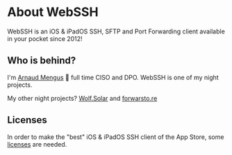 # About WebSSH
WebSSH is an iOS & iPadOS SSH, SFTP and Port Forwarding client available in your pocket since 2012!

## Who is behind?
I'm [Arnaud Mengus](https://mengus.net) 🤠 full time CISO and DPO. WebSSH is one of my night projects.

My other night projects? [Wolf.Solar](https://wolf.solar) and [forwarsto.re](https://forwardsto.re)

## Licenses
In order to make the "best" iOS & iPadOS SSH client of the App Store, some [licenses](/documentation/licenses/) are needed.